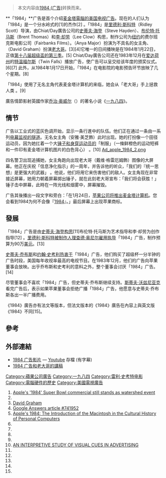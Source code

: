 > 本文内容由[1984 \(广告\)](https://zh.wikipedia.org/wiki/1984_\(广告\))转换而来。


**「1984」**广告是首个介绍[麦金塔電腦的](https://zh.wikipedia.org/wiki/麦金塔電腦 "wikilink")[美国](../Page/美国.md "wikilink")[电视广告](https://zh.wikipedia.org/wiki/电视广告 "wikilink")。现在的人们认为「1984」是一个分水岭式的\[1\]的杰作\[2\] 。「1984」是[里德利·斯科特](https://zh.wikipedia.org/wiki/里德利·斯科特 "wikilink")（Ridley Scott）导演，由Chiat/Day廣告公司的[史蒂夫·海登](https://zh.wikipedia.org/wiki/史蒂夫·海登 "wikilink")（Steve Hayden）、[布伦特·托马斯](https://zh.wikipedia.org/wiki/布伦特·托马斯 "wikilink")（Brent Thomas）和[李·却劳](https://zh.wikipedia.org/wiki/李·却劳 "wikilink")（Lee Clow）构思，制作公司为[纽约](../Page/纽约.md "wikilink")的费尔班克斯电影公司（Fairbanks Films）。（Anya Major）扮演为不具名的女主角、（David Graham）扮演[老大哥](https://zh.wikipedia.org/wiki/老大哥 "wikilink")。\[3\]\[4\]它唯一的日间播映是在1984年1月22日，正值[第十八届](https://zh.wikipedia.org/wiki/第十八届超级碗 "wikilink")[超级盃的第三季](https://zh.wikipedia.org/wiki/超级盃 "wikilink")。\[5\] Chiat/Day廣告公司还在1983年12月在[爱达荷州](../Page/爱达荷州.md "wikilink")的[特温福尔斯](https://zh.wikipedia.org/wiki/特温福尔斯 "wikilink")（Twin Falls）播放广告，使广告可以呈交给该年度的颁奖仪式。\[6\]\[7\] 此外，从1984年1月17日开始，「1984」在电影院的电影预告环节放映了几个星期。\[8\]

「1984」使用了无名主角代表麦金塔计算机的来临，她会从「老大哥」手上拯救人类 。\[9\]

廣告情節影射英國作家[乔治·奥威尔](../Page/乔治·奥威尔.md "wikilink")（）的著名小说《[一九八四](../Page/一九八四.md "wikilink")》。

## 情节

广告以工业式的蓝灰色调开始，显示一条行進中的队伍。他们正在通过一条由一系列[电幕监视的隧道](https://zh.wikipedia.org/wiki/电幕 "wikilink")。无名女主角（安雅·美芝飾）此时出现。她的打扮像一个田径运动员，因为她扛着一个大[锤子和身穿运动员的](https://zh.wikipedia.org/wiki/锤子 "wikilink")「制服」（一條鲜橙色的运动短裤和一件印有麦金塔计算机图片的白色背心） 。\[10\] [Ad_apple_1984_2.png](https://zh.wikipedia.org/wiki/File:Ad_apple_1984_2.png "fig:Ad_apple_1984_2.png")

四名警卫出现追捕她，女主角跑向出现老大哥（戴维·格雷厄姆飾）图像的大屏幕。他正在庆祝「信息净化指示」的一周年，并告诉他的听众，「我们的『统一思想』是更强大的武器」 。他说，他们将用它来伤害他们的敌人。女主角现在非常接近屏幕，她用力朝着屏幕掷出锤子，就在此刻老大哥宣布：「我们将会获胜！」锤子击中屏幕，此時在一阵光线和烟雾中，屏幕摧毁。

广告其後播出一段文字和旁白：「在1月24日，[苹果公司将推出麦金塔计算机](https://zh.wikipedia.org/wiki/苹果公司 "wikilink")。您会看到1984为何不会像『[1984](../Page/一九八四.md "wikilink")』。」最后屏幕上出现苹果商标。

## 發展

「1984」广告是由[史蒂夫·海登构思](https://zh.wikipedia.org/wiki/史蒂夫·海登 "wikilink")\[11\]布伦特‧托马斯为艺术指导和李‧却劳为创作指导\[12\] 。[里德利·斯科特被制作人](https://zh.wikipedia.org/wiki/里德利·斯科特 "wikilink")[理查德·奥尼尔雇用执导](https://zh.wikipedia.org/wiki/理查德·奥尼尔 "wikilink")「1984」广告，制作预算为90万[美元](../Page/美元.md "wikilink")。\[13\]

[史蒂夫·乔布斯](../Page/史蒂夫·乔布斯.md "wikilink")和[约翰·史考利热衷于](https://zh.wikipedia.org/wiki/约翰·史考利 "wikilink")「1984」广告，他们购买了超级杯一分半钟的广告时段，美国每年收视率最高的电视节目。在1983年12月，他们的广告向苹果董事会放映。出乎乔布斯和史考利的意料之外，整个董事会讨厌「1984」广告。\[14\]

尽管董事会不喜欢「1984」广告，但史蒂夫·乔布斯继续支持。[斯蒂夫·沃兹尼亚克](../Page/斯蒂夫·沃兹尼亚克.md "wikilink")看完广告后，表示如果苹果董事会拒绝广播「1984」广告，他愿意与史蒂夫·乔布斯各出一半广播费用。

《1984》廣告亦有法文等版本，但法文版本的《1984》廣告在內容上與英文版《1984》不同\[15\]。

## 參考

## 外部連結

  - [1984 广告影片](https://www.youtube.com/watch?v=axSnW-ygU5g) — [Youtube](https://zh.wikipedia.org/wiki/Youtube "wikilink") 存檔 (有字幕)
  - [1984 广告和老大哥的講稿](https://web.archive.org/web/20090721021856/http://www.uriahcarpenter.info/1984.html)

[Category:蘋果公司廣告](https://zh.wikipedia.org/wiki/Category:蘋果公司廣告 "wikilink") [Category:一九八四](https://zh.wikipedia.org/wiki/Category:一九八四 "wikilink") [Category:雷利·史考特电影](https://zh.wikipedia.org/wiki/Category:雷利·史考特电影 "wikilink") [Category:電腦硬件的歷史](https://zh.wikipedia.org/wiki/Category:電腦硬件的歷史 "wikilink") [Category:美國電視廣告](https://zh.wikipedia.org/wiki/Category:美國電視廣告 "wikilink")

1.  [Apple's '1984' Super Bowl commercial still stands as watershed event](http://www.usatoday.com/tech/columnist/kevinmaney/2004-01-28-maney_x.htm)
2.
3.  [David Graham](http://www.imdb.com/name/nm0333986/otherworks)
4.  [Google Answers article \#741952](http://answers.google.com/answers/threadview?id=741952#a)
5.  [Apple's 1984: The Introduction of the Macintosh in the Cultural History of Personal Computers](http://www.duke.edu/~tlove/mac.htm)
6.
7.
8.
9.
10. [AN INTERPRETIVE STUDY OF VISUAL CUES IN ADVERTISING](http://spot.colorado.edu/~moriarts/viscueing.html)
11.
12.
13.
14.
15.